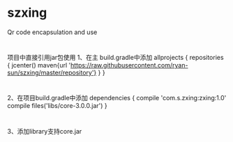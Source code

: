 # szxing
Qr code encapsulation and use
#

项目中直接引用jar包使用
1、在主 build.gradle中添加
allprojects {
    repositories {
        jcenter()
        maven{url 'https://raw.githubusercontent.com/ryan-sun/szxing/master/repository'}
    }
}
#
2、在项目build.gradle中添加
dependencies {
    compile 'com.s.zxing:zxing:1.0'
    compile files('libs/core-3.0.0.jar')
}
#
3、添加library支持core.jar
